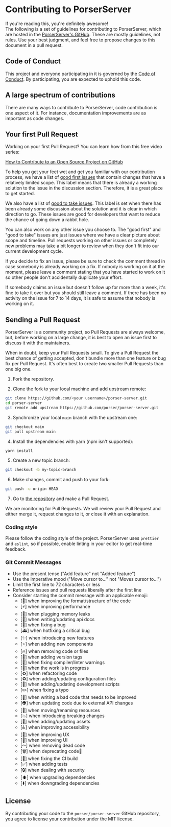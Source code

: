 # Contributing to PorserServer

If you're reading this, you're definitely awesome!
<br />
The following is a set of guidelines for contributing to PorserServer, which are hosted in the [PorserServer's GitHub](https://github.com/porser/porser-server). These are mostly guidelines, not rules. Use your best judgment, and feel free to propose changes to this document in a pull request.

## Code of Conduct

This project and everyone participating in it is governed by the [Code of Conduct](https://github.com/porser/porser-server/blob/main/CODE_OF_CONDUCT.md). By participating, you are expected to uphold this code.

## A large spectrum of contributions

There are many ways to contribute to PorserServer, code contribution is one aspect of it. For instance, documentation improvements are as important as code changes.

## Your first Pull Request

Working on your first Pull Request? You can learn how from this free video series:

[How to Contribute to an Open Source Project on GitHub](https://egghead.io/courses/how-to-contribute-to-an-open-source-project-on-github)

To help you get your feet wet and get you familiar with our contribution process, we have a list of [good first issues](https://github.com/porser/porser-server/issues?q=is:open+is:issue+label:"good+first+issue") that contain changes that have a relatively limited scope. This label means that there is already a working solution to the issue in the discussion section. Therefore, it is a great place to get started.

We also have a list of [good to take issues](https://github.com/porser/porser-server/issues?q=is:open+is:issue+label:"good+to+take"). This label is set when there has been already some discussion about the solution and it is clear in which direction to go. These issues are good for developers that want to reduce the chance of going down a rabbit hole.

You can also work on any other issue you choose to.
The "good first" and "good to take" issues are just issues where we have a clear picture about scope and timeline.
Pull requests working on other issues or completely new problems may take a bit longer to review when they don't fit into our current development cycle.

If you decide to fix an issue, please be sure to check the comment thread in case somebody is already working on a fix. If nobody is working on it at the moment, please leave a comment stating that you have started to work on it so other people don't accidentally duplicate your effort.

If somebody claims an issue but doesn't follow up for more than a week, it's fine to take it over but you should still leave a comment.
If there has been no activity on the issue for 7 to 14 days, it is safe to assume that nobody is working on it.

## Sending a Pull Request

PorserServer is a community project, so Pull Requests are always welcome, but, before working on a large change, it is best to open an issue first to discuss it with the maintainers.

When in doubt, keep your Pull Requests small. To give a Pull Request the best chance of getting accepted, don't bundle more than one feature or bug fix per Pull Request. It's often best to create two smaller Pull Requests than one big one.

1. Fork the repository.

2. Clone the fork to your local machine and add upstream remote:

```sh
git clone https://github.com/<your username>/porser-server.git
cd porser-server
git remote add upstream https://github.com/porser/porser-server.git
```

3. Synchronize your local `main` branch with the upstream one:

```sh
git checkout main
git pull upstream main
```

4. Install the dependencies with yarn (npm isn't supported):

```sh
yarn install
```

5. Create a new topic branch:

```sh
git checkout -b my-topic-branch
```

6. Make changes, commit and push to your fork:

```sh
git push -u origin HEAD
```

7. Go to [the repository](https://github.com/porser/porser-server) and make a Pull Request.

We are monitoring for Pull Requests. We will review your Pull Request and either merge it, request changes to it, or close it with an explanation.

### Coding style

Please follow the coding style of the project. PorserServer uses `prettier` and `eslint`, so if possible, enable linting in your editor to get real-time feedback.

### Git Commit Messages

- Use the present tense ("Add feature" not "Added feature")
- Use the imperative mood ("Move cursor to..." not "Moves cursor to...")
- Limit the first line to 72 characters or less
- Reference issues and pull requests liberally after the first line
- Consider starting the commit message with an applicable emoji:
  - [:art:] when improving the format/structure of the code
  - [:zap:] when improving performance
  - [:non-potable_water:] when plugging memory leaks
  - [:memo:] when writing/updating api docs
  - [:bug:] when fixing a bug
  - [:ambulance:] when hotfixing a critical bug
  - [:sparkles:] when introducing new features
  - [:star:] when adding new components
  - [:fire:] when removing code or files
  - [:bookmark:] when adding version tags
  - [:rotating_light:] when fixing compiler/linter warnings
  - [:construction:] when the work is in progress
  - [:recycle:] when refactoring code
  - [:recycle:] when adding/updating configuration files
  - [:hammer:] when adding/updating development scripts
  - [:pencil2:] when fixing a typo
  - [:poop:] when writing a bad code that needs to be improved
  - [:alien:] when updating code due to external API changes
  - [:truck:] when moving/renaming resources
  - [:boom:] when introducing breaking changes
  - [:bento:] when adding/updating assets
  - [:wheelchair:] when improving accessibility
  - [:children_crossing:] when improving UX
  - [:lipstick:] when improving UI
  - [:coffin:] when removing dead code
  - [:wastebasket:] when deprecating code🤺
  - [:green_heart:] when fixing the CI build
  - [:white_check_mark:] when adding tests
  - [:lock:] when dealing with security
  - [:arrow_up:] when upgrading dependencies
  - [:arrow_down:] when downgrading dependencies

## License

By contributing your code to the `porser/porser-server` GitHub repository, you agree to license your contribution under the MIT license.

